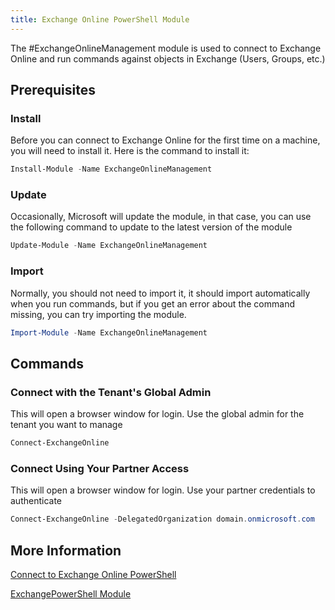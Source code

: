 ```yaml
---
title: Exchange Online PowerShell Module
---
```


The #ExchangeOnlineManagement module is used to connect to Exchange Online and run commands against objects in Exchange (Users, Groups, etc.)

## Prerequisites

### Install

Before you can connect to Exchange Online for the first time on a machine, you will need to install it. Here is the command to install it:

```PowerShell
Install-Module -Name ExchangeOnlineManagement
```

### Update

Occasionally, Microsoft will update the module, in that case, you can use the following command to update to the latest version of the module

```PowerShell
Update-Module -Name ExchangeOnlineManagement
```

### Import

Normally, you should not need to import it, it should import automatically when you run commands, but if you get an error about the command missing, you can try importing the module.

```PowerShell
Import-Module -Name ExchangeOnlineManagement
```

## Commands

### Connect with the Tenant's Global Admin

This will open a browser window for login. Use the global admin for the tenant you want to manage

```PowerShell
Connect-ExchangeOnline
```

### Connect Using Your Partner Access

This will open a browser window for login. Use your partner credentials to authenticate

```PowerShell
Connect-ExchangeOnline -DelegatedOrganization domain.onmicrosoft.com
```

## More Information

[Connect to Exchange Online PowerShell](https://learn.microsoft.com/en-us/powershell/exchange/connect-to-exchange-online-powershell)

[ExchangePowerShell Module](https://learn.microsoft.com/en-us/powershell/module/exchange/)
